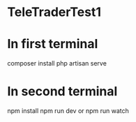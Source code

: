 # TeleTraderTest1
 
# In first terminal
composer install
php artisan serve

# In second terminal
npm install
npm run dev or npm run watch